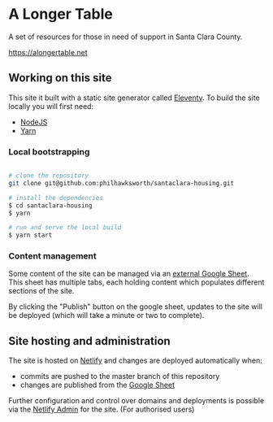 # A Longer Table

A set of resources for those in need of support in Santa Clara County.

https://alongertable.net

## Working on this site

This site it built with a static site generator called [Eleventy](https://11ty.io). To build the site locally you will first need:

- [NodeJS](https://nodejs.org)
- [Yarn](https://yarnpkg.com/)

### Local bootstrapping

```bash

# clone the repository
git clone git@github.com:philhawksworth/santaclara-housing.git

# install the dependencies
$ cd santaclara-housing
$ yarn

# run and serve the local build
$ yarn start

```

### Content management

Some content of the site can be managed via an [external Google Sheet](https://docs.google.com/spreadsheets/d/17m9vrk7-0q89-kHBdr7VO7Sews6pTrIquT_l5Lg77qk/edit?usp=sharing). This sheet has multiple tabs, each holding content which populates different sections of the site.

By clicking the "Publish" button on the google sheet, updates to the site will be deployed (which will take a minute or two to complete).


## Site hosting and administration

The site is hosted on [Netlify](https://www.netlify.com) and changes are deployed automatically when:

- commits are pushed to the master branch of this repository
- changes are published from the [Google Sheet](https://docs.google.com/spreadsheets/d/17m9vrk7-0q89-kHBdr7VO7Sews6pTrIquT_l5Lg77qk/edit?usp=sharing)

Further configuration and control over domains and deployments is possible via the [Netlify Admin](https://app.netlify.com/sites/alongertable) for the site. (For authorised users)

